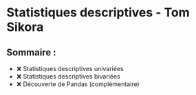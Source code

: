 # Statistiques descriptives - Tom Sikora

## Sommaire :
- ❌ Statistiques descriptives univariées
- ❌ Statistiques descriptives bivariées
- ❌ Découverte de Pandas (complémentaire)

